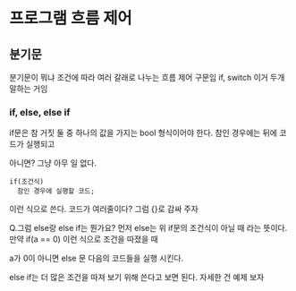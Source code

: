 # 프로그램 흐름 제어 #

## 분기문 ##
분기문이 뭐냐 조건에 따라 여러 갈래로 나누는 흐름 제어 구문임 if, switch 이거 두개 말하는 거임

### if, else, else if ###
if문은 참 거짓 둘 중 하나의 값을 가지는 bool 형식이어야 한다. 참인 경우에는 뒤에 코드가 실행되고

아니면? 그냥 아무 일 없다.
~~~
if(조건식)
  참인 경우에 실행할 코드;
~~~
이런 식으로 쓴다. 코드가 여러줄이다? 그럼 {}로 감싸 주자 

Q.그럼 else랑 else if는 뭔가요?
먼저 else는 위 if문의 조건식이 아닐 때 라는 뜻이다. 만약 if(a == 0) 이런 식으로 조건을 따졌을 때 

a가 0이 아니면 else 문 다음의 코드들을 실행 시킨다.

else if는 더 많은 조건을 따져 보기 위해 쓴다고 보면 된다. 자세한 건 예제 보자

### 
